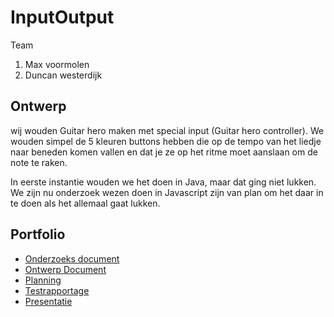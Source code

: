 # InputOutput

Team
  1. Max voormolen
  2. Duncan westerdijk
  
## Ontwerp
wij wouden Guitar hero maken met special input (Guitar hero controller).
We wouden simpel de 5 kleuren buttons hebben die op de tempo van het liedje
naar beneden komen vallen en dat je ze op het ritme moet aanslaan om de
note te raken.

In eerste instantie wouden we het doen in Java, maar dat ging niet lukken.
We zijn nu onderzoek wezen doen in Javascript zijn van plan om het daar
in te doen als het allemaal gaat lukken.

## Portfolio

* [Onderzoeks document](https://github.com/Feaxxae/InputOutput/blob/master/P01_-_Onderzoek_finished.docx)
* [Ontwerp Document](https://github.com/Feaxxae/InputOutput/blob/master/P02_-_Ontwerp_document.docx)
* [Planning](https://docs.google.com/spreadsheets/d/115Adr5vyZ8tvSi0QuCjGZuh2jvQ_qRMPlVtBMqE7ACI/edit#gid=0)
* [Testrapportage](https://github.com/Feaxxae/InputOutput/blob/master/Test%20rapportage.docx)
* [Presentatie](https://github.com/Feaxxae/InputOutput/blob/master/In.pptx)
